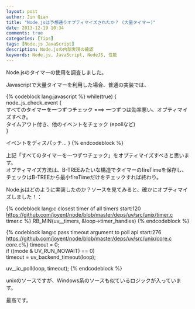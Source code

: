 ```yaml
---
layout: post
author: Jin Qian
title: "Node.jsは予想通りオプティマイズされたか？ (大量タイマー)"
date: 2013-12-19 10:34
comments: true
categories: [Tips]
tags: [Node.js JavaScript]
description: Node.jsの内部実現の確認
keywords: Node.js, JavaScript, NodeJS, 性能
---
```


Node.jsのタイマーの使用を調査しました。
<!-- more -->

Javascriptで大量タイマーを利用した場合、普通の実装では、

{% codeblock lang:javascript %}
while(true) {  
  node_js_check_event {  
    すべてのタイマーを一つずつチェック  ===> 一つずつは効率悪い、オプティマイズすべき。  
    タイムアウト付き、他のイベントをチェック (epollなど)  
  }  
  
  イベントをディスパッチ...
}
{% endcodeblock %}

上記「すべてのタイマーを一つずつチェック」をオプティマイズすべきと思います。  
オプティマイズ方法は、B-TREEみたいな構造でタイマーのfireTimeを保存し、  
チェックはB-TREEから最小fireTimeだけをチェックすれば終わり。

Node.jsはどのように実装したのか？ソースを見てみると、確かにオプティマイズしました！：  

{% codeblock lang:c closest timer of all timers start:120 https://github.com/joyent/node/blob/master/deps/uv/src/unix/timer.c  timer.c %}
  RB_MIN(uv__timers, &loop->timer_handles)
{% endcodeblock %}

{% codeblock lang:c pass timeout argument to poll api start:276 https://github.com/joyent/node/blob/master/deps/uv/src/unix/core.c core.c%}
timeout = 0;  
if ((mode & UV_RUN_NOWAIT) == 0)  
    timeout = uv_backend_timeout(loop);  

uv__io_poll(loop, timeout); 
{% endcodeblock %}

unixのソースですが、Windows系のソースも似ているロジックが入っています。

最高です。
